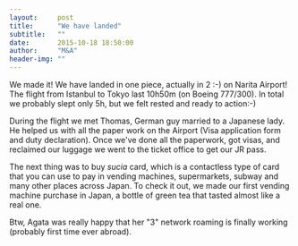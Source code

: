 ```yaml
---
layout:     post
title:      "We have landed"
subtitle:   ""
date:       2015-10-18 18:50:00
author:     "M&A"
header-img: ""
---
```


We made it! We have landed in one piece, actually in 2 :-) on Narita Airport!
The flight from Istanbul to Tokyo last 10h50m (on Boeing 777/300). In total we probably slept only 5h, but we felt rested and ready to action:-)

During the flight we met Thomas, German guy married to a Japanese lady. He helped us with all the paper work on the Airport
(Visa application form and duty declaration). Once we've done all the paperwork, got visas, and reclaimed our luggage we went to the ticket office to get our JR pass.

The next thing was to buy *sucia* card, which is a contactless type of card that you can use to pay in vending machines, supermarkets, subway and many other places across Japan. To check it out, we made our first vending machine purchase in Japan, a bottle of green tea that tasted almost like a real one.

Btw, Agata was really happy that her "3" network roaming is finally working (probably first time ever abroad).
